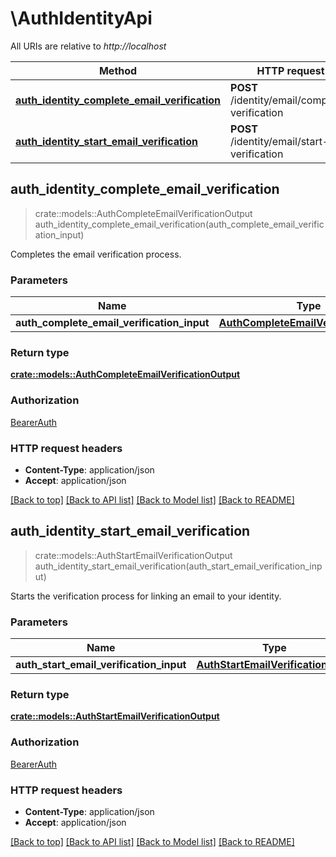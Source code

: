 # \AuthIdentityApi

All URIs are relative to *http://localhost*

Method | HTTP request | Description
------------- | ------------- | -------------
[**auth_identity_complete_email_verification**](AuthIdentityApi.md#auth_identity_complete_email_verification) | **POST** /identity/email/complete-verification | 
[**auth_identity_start_email_verification**](AuthIdentityApi.md#auth_identity_start_email_verification) | **POST** /identity/email/start-verification | 



## auth_identity_complete_email_verification

> crate::models::AuthCompleteEmailVerificationOutput auth_identity_complete_email_verification(auth_complete_email_verification_input)


Completes the email verification process.

### Parameters


Name | Type | Description  | Required | Notes
------------- | ------------- | ------------- | ------------- | -------------
**auth_complete_email_verification_input** | [**AuthCompleteEmailVerificationInput**](AuthCompleteEmailVerificationInput.md) |  | [required] |

### Return type

[**crate::models::AuthCompleteEmailVerificationOutput**](AuthCompleteEmailVerificationOutput.md)

### Authorization

[BearerAuth](../README.md#BearerAuth)

### HTTP request headers

- **Content-Type**: application/json
- **Accept**: application/json

[[Back to top]](#) [[Back to API list]](../README.md#documentation-for-api-endpoints) [[Back to Model list]](../README.md#documentation-for-models) [[Back to README]](../README.md)


## auth_identity_start_email_verification

> crate::models::AuthStartEmailVerificationOutput auth_identity_start_email_verification(auth_start_email_verification_input)


Starts the verification process for linking an email to your identity.

### Parameters


Name | Type | Description  | Required | Notes
------------- | ------------- | ------------- | ------------- | -------------
**auth_start_email_verification_input** | [**AuthStartEmailVerificationInput**](AuthStartEmailVerificationInput.md) |  | [required] |

### Return type

[**crate::models::AuthStartEmailVerificationOutput**](AuthStartEmailVerificationOutput.md)

### Authorization

[BearerAuth](../README.md#BearerAuth)

### HTTP request headers

- **Content-Type**: application/json
- **Accept**: application/json

[[Back to top]](#) [[Back to API list]](../README.md#documentation-for-api-endpoints) [[Back to Model list]](../README.md#documentation-for-models) [[Back to README]](../README.md)


